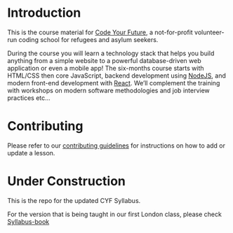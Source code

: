 # Introduction

This is the course material for [Code Your Future](http://codeyourfuture.co/), a
not-for-profit volunteer-run coding school for refugees and asylum seekers.

During the course you will learn a technology stack that helps you build anything from a simple website to a powerful database-driven web application or even a mobile app! The six-months course starts with HTML/CSS then core JavaScript, backend development using [NodeJS](https://nodejs.org), and modern front-end development with [React](https://facebook.github.io/react/). We’ll complement the training with workshops on modern software methodologies and job interview practices etc...

# Contributing

Please refer to our [contributing guidelines](./CONTRIBUTING.md) for instructions on how to add or update a lesson.

# Under Construction

This is the repo for the updated CYF Syllabus.

For the version that is being taught in our first London class, please check [Syllabus-book](https://codeyourfuture.github.io/syllabus-book/)
